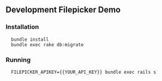 ## Development Filepicker Demo

### Installation

```
  bundle install
  bundle exec rake db:migrate
```

### Running

```
  FILEPICKER_APIKEY={{YOUR_API_KEY}} bundle exec rails s
```

